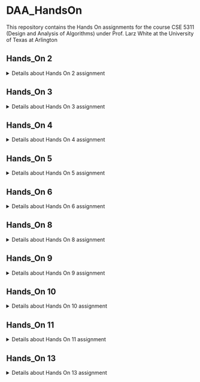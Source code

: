 # DAA_HandsOn
This repository contains the Hands On assignments for the course CSE 5311 (Design and Analysis of Algorithms) under Prof. Larz White at the University of Texas at Arlington 

## Hands_On 2
<details>
<summary>Details about Hands On 2 assignment</summary>

Direct Link to the folder - [`Hands_On_2`](Hands_On_2/)
  
This assignment implements - 
1. insertion sort 
2. selection sort
3. bubble sort

Each of the sorts have - 
- source code - [`insertion_sort.py`](Hands_On_2/insertion_sort.py) [`selection_sort.py`](Hands_On_2/selection_sort.py) [`bubble_sort.py`](Hands_On_2/bubble_sort.py)
- time vs input array size plot code (using mathplotlib) - [`plot_insertion.py`](Hands_On_2/plot_insertion.py) [`plot_selection.py`](Hands_On_2/plot_selection.py) [`plot_bubble.py`](Hands_On_2/plot_bubble.py)
- image of the plot generated - [`plot_insertionsort.png`](Hands_On_2/plot_insertionsort.png) [`selectionsort.png`](Hands_On_2/plot_selectionsort.png) [`plot_bubblesort.png`](Hands_On_2/plot_bubblesort.png)

Additional files:
- computer information (work done on GitHub Codespaces) - [`computer_benchmark_info.txt`](Hands_On_2/computer_benchmark_info.txt)
- selection sort correctness - [`selectionsort_correctness.py`](Hands_On_2/selectionsort_correctness.py)
- benchmark plot for the 3 sorting algorithms (python code and plot image) - [`benchmark_sorting_algorithms.py`](Hands_On_2/benchmark_sorting_algorithms.py) [`benchmark_sorting_algorithms.png`](Hands_On_2/benchmark_sorting_algorithms.png)
  
</details>

## Hands_On 3
<details>
<summary>Details about Hands On 3 assignment</summary>

Direct Link to the folder - [`Hands_On_3`](Hands_On_3/)

1. Solution in the PDF
2. Plot for time vs n 
    - time vs n plot: [`timeplot.py`](Hands_On_3/timeplot.py)[`timeplot.png`](Hands_On_3/timeplot.png)
    - time vs n plot with polynomial fitting (w/ only original data points): [`timeplot_fit.py`](Hands_On_3/timeplot_fit.py) [`timeplot_fit.png`](Hands_On_3/timeplot_fit.png)
    - time vs n plot with polynomial fitting (both graphs shown for comparision): [`timeplot_fit_bounds.py`](Hands_On_3/timeplot_fit_bounds.py) [`timeplot_fit_bounds.png`](Hands_On_3/timeplot_fit_bounds.png)
3. Bounds 
    - python code to showcase the lower and upper bounds on the plot w/ (time vs n) and polynomial graph: [`timeplot_fit_bounds.py`](Hands_On_3/timeplot_fit_bounds.py)
    - plot: [`timeplot_fit_bounds.png`](Hands_On_3/timeplot_fit_bounds.png)
    - more explaination about the bounds in the PDF
4. n0 value
    - python code to zoom in and mark the n0 value: [`timeplot_fit_n0.py`](Hands_On_3/timeplot_fit_n0.py)
    - plot: [`timeplot_fit_n0.png`](Hands_On_3/timeplot_fit_n0.png)
5. Solution in PDF
6. Solution in PDF
7. Merge sort: [`merge_sort.c`](Hands_On_3/merge_sort.c)
 
 
Other files:
- PDF containing the non-coding solutions to some of the questions: [`Hands_On_3_Solutions.pdf`](Hands_On_3/Hands_On_3_Solutions.pdf)
</details>

## Hands_On 4
<details>
<summary>Details about Hands On 4 assignment</summary>

Direct Link to the folder - [`Hands_On_4`](Hands_On_4/)

Problem 0:
- Fibonacci sequence python implementation: [`fibonacci_sequence.py`](Hands_On_4/fibonacci_sequence.py)
- Output screenshot: [`fib_output.png`](Hands_On_4/fib_output.png)

Problem 1:
- Code: [`merge_arrays.py`](Hands_On_4/merge_arrays.py)
- Output screenshot: [`merge_output.png`](Hands_On_4/merge_output.png)

Problem 2:
- Code: [`remove_duplicates.py`](Hands_On_4/remove_duplicates.py)
- Output screenshot: [`remove_duplicates_output.png`](Hands_On_4/remove_duplicates_output.png)

Solutions document for part 2 and 3 of Problems 1, 2: [`solutions.txt`](Hands_On_4/solutions.txt)

</details>

## Hands_On 5
<details>
<summary>Details about Hands On 5 assignment</summary>

- Min heap python implementation meeting all the specified requirements:
    [`min_heap.py`](Hands_On_5/min_heap.py)
- Examples of heap working (screenshots):
    [`detailed output`](Hands_On_5/detailedoutputexample.png) [`simplified output`](Hands_On_5/simplifiedoutputexample.png)

</details>

## Hands_On 6
<details>
<summary>Details about Hands On 6 assignment</summary>

- Q1: 
    - Random version: [`quicksort_random.py`](Hands_On_6/quicksort_random.py)
    - Non - random version: [`quicksort_nonrandom.py`](Hands_On_6/quicksort_nonrandom.py)
    - Output: [`terminal_output_screenshot.png`](Hands_On_6/terminal_output_screenshot.png)

- Q2:
    - Code: [`quicksort_nonrandom_benchmarks.py`](Hands_On_6/quicksort_nonrandom_benchmarks.py)
    - Output: [`quicksort_performance.png`](Hands_On_6/quicksort_performance.png)

- Q3: 
    - [`Q3.pdf`](Hands_On_6/Q3.pdf)

</details>

## Hands_On 8
<details>
<summary>Details about Hands On 8 assignment</summary>

- Q1: 
    - Implementation of quicksort w/ the ith order statistic: [`quicksort_i.py`](Hands_On_8/quicksort_i.py)
    - Output (examples): [`output.png`](Hands_On_8/output.png)

- Q2:
    1. Stack: [`stack.c`](Hands_On_8/stack.c)
        - Output: [`stack_output.mov`](Hands_On_8/stack_output.mov)
    2. Queue: [`queue.c`](Hands_On_8/queue.c)
        - Output: [`queue_output.mov`](Hands_On_8/queue_output.mov)
    3. Linked List: [`linked_list.c`](Hands_On_8/linked_list.c)
        - Output: [`linked_list_output.mov`](Hands_On_8/linked_list_output.mov)

</details>

</details>

## Hands_On 9
<details>
<summary>Details about Hands On 9 assignment</summary>

- Hash Function: [`hash_function.c`](Hands_On_9/hash_function.c) [`hash_function.h`](Hands_On_9/hash_function.h)
- Hash Table: [`hash_table.c`](Hands_On_9/hash_table.c) [`hash_table.h`](Hands_On_9/hash_table.h)
    - The code allows for any hash function

- Main Function: [`main.c`](Hands_On_9/main.c)

- Output: [`output.txt`](Hands_On_9/output.txt)
    - Example array with size within the specified range
    - Example array for growing the hash table
    - Example array for shrinking the hash table

</details>

## Hands_On 10
<details>
<summary>Details about Hands On 10 assignment</summary>

1. Binary Search Tree
    - Code: [`bst.c`](Hands_On_10/bst.c)
    - Output: [`bst_output.mov`](Hands_On_10/bst_output.mov)
2. AVL Tree
    - Code: [`avl.c`](Hands_On_10/avl.c)
    - Output: [`avl_output.mov`](Hands_On_10/avl_output.mov)
3. Red Black Tree
    - Code: [`rb.c`](Hands_On_10/rb.c)
    - Output: [`red_black_output.mov`](Hands_On_10/red_black_output.mov)

</details>

## Hands_On 11
<details>
<summary>Details about Hands On 11 assignment</summary>

1. Dynamic Array Implemtation:
    - Code: [`main.cpp`](Hands_On_11/main.cpp)
    - Output: [`main_output.png`](Hands_On_11/main_output.png)
2. Chapter 17 Homework:
    - Solution: [`chap17.txt`](Hands_On_11/chap17.txt)


</details>

## Hands_On 13
<details>
<summary>Details about Hands On 13 assignment</summary>

1. Topological Sort: [`topological_sort.py`](Hands_On_13/topological_sort.py)
2. Depth First Search: [`dfs.py`](Hands_On_13/dfs.py)
3. Kruskal Algorithm: [`kruskal.py`](Hands_On_13/kruskal.py)


</details>